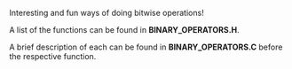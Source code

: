 Interesting and fun ways of doing bitwise operations!

A list of the functions can be found in **BINARY_OPERATORS.H**.

A brief description of each can be found in **BINARY_OPERATORS.C**
before the respective function.
